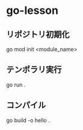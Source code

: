 # go-lesson

## リポジトリ初期化

go mod init <module_name>

## テンポラリ実行

go run .

## コンパイル

go build -o hello .
